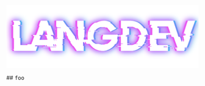 ![langdev](assets/Lang.png)

<link rel="preconnect" href="https://fonts.googleapis.com">
<link rel="preconnect" href="https://fonts.gstatic.com" crossorigin>
<link href="https://fonts.googleapis.com/css2?family=Source+Code+Pro:ital,wght@0,200..900;1,200..900&display=swap" rel="stylesheet">
## <span style="font-family: 'Source Code Pro', monospace;">foo</span>
